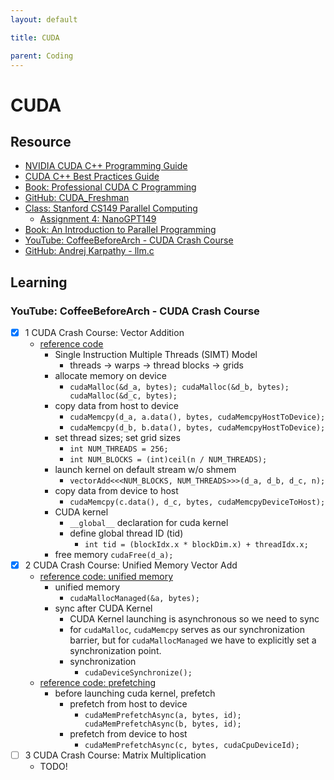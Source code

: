 ```yaml
---
layout: default

title: CUDA

parent: Coding
---
```

# CUDA

## Resource
- [NVIDIA CUDA C++ Programming Guide](https://docs.nvidia.com/cuda/cuda-c-programming-guide/index.html)
- [CUDA C++ Best Practices Guide](https://docs.nvidia.com/cuda/cuda-c-best-practices-guide/index.html)
- [Book: Professional CUDA C Programming](https://www.cs.utexas.edu/~rossbach/cs380p/papers/cuda-programming.pdf)
- [GitHub: CUDA_Freshman](https://github.com/Tony-Tan/CUDA_Freshman)
- [Class: Stanford CS149 Parallel Computing](https://gfxcourses.stanford.edu/cs149/fall23/)
    - [Assignment 4: NanoGPT149](https://github.com/stanford-cs149/cs149gpt/tree/main)
- [Book: An Introduction to Parallel Programming](https://www.cs.usfca.edu/%7Epeter/ipp/)
- [YouTube: CoffeeBeforeArch - CUDA Crash Course](https://www.youtube.com/playlist?list=PLxNPSjHT5qvtYRVdNN1yDcdSl39uHV_sU)
- [GitHub: Andrej Karpathy - llm.c](https://github.com/karpathy/llm.c/tree/master)

## Learning

### YouTube: CoffeeBeforeArch - CUDA Crash Course

- [x] 1 CUDA Crash Course: Vector Addition
    - [reference code](https://github.com/CoffeeBeforeArch/cuda_programming/blob/master/01_vector_addition/baseline/vectorAdd.cu)
        - Single Instruction Multiple Threads (SIMT) Model
            - threads -> warps -> thread blocks -> grids
        - allocate memory on device 
            - `cudaMalloc(&d_a, bytes); cudaMalloc(&d_b, bytes); cudaMalloc(&d_c, bytes);`
        - copy data from host to device
            - `cudaMemcpy(d_a, a.data(), bytes, cudaMemcpyHostToDevice);`
            - `cudaMemcpy(d_b, b.data(), bytes, cudaMemcpyHostToDevice);`
        - set thread sizes; set grid sizes
            - `int NUM_THREADS = 256;`
            - `int NUM_BLOCKS = (int)ceil(n / NUM_THREADS);`
        - launch kernel on default stream w/o shmem
            - `vectorAdd<<<NUM_BLOCKS, NUM_THREADS>>>(d_a, d_b, d_c, n);`
        - copy data from device to host
            - `cudaMemcpy(c.data(), d_c, bytes, cudaMemcpyDeviceToHost);`
        - CUDA kernel
            - `__global__` declaration for cuda kernel
            - define global thread ID (tid) 
                - `int tid = (blockIdx.x * blockDim.x) + threadIdx.x;`
        - free memory
            `cudaFree(d_a);`
- [x] 2 CUDA Crash Course: Unified Memory Vector Add
    - [reference code: unified memory](https://github.com/CoffeeBeforeArch/cuda_programming/blob/master/01_vector_addition/unified_memory/vectorAdd_um_baseline.cu)
        - unified memory
            - `cudaMallocManaged(&a, bytes);`
        - sync after CUDA Kernel
            - CUDA Kernel launching is asynchronous so we need to sync
            - for `cudaMalloc`, `cudaMemcpy` serves as our synchronization barrier, but for `cudaMallocManaged` we have to explicitly set a synchronization point.
            - synchronization
                - `cudaDeviceSynchronize();`
    - [reference code: prefetching](https://github.com/CoffeeBeforeArch/cuda_programming/blob/master/01_vector_addition/unified_memory/vectorAdd_um_prefetch.cu)
        - before launching cuda kernel, prefetch
            - prefetch from host to device
                - `cudaMemPrefetchAsync(a, bytes, id); cudaMemPrefetchAsync(b, bytes, id);`
            - prefetch from device to host
                - `cudaMemPrefetchAsync(c, bytes, cudaCpuDeviceId);`
- [ ] 3 CUDA Crash Course: Matrix Multiplication
    - TODO! 